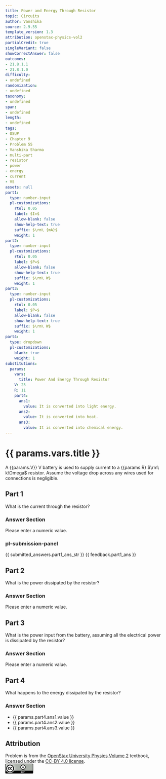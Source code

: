 ```yaml
---
title: Power and Energy Through Resistor
topic: Circuits
author: Vanshika
source: 2.9.55
template_version: 1.3
attribution: openstax-physics-vol2
partialCredit: true
singleVariant: false
showCorrectAnswer: false
outcomes:
- 21.8.1.1
- 21.8.1.0
difficulty:
- undefined
randomization:
- undefined
taxonomy:
- undefined
span:
- undefined
length:
- undefined
tags:
- OSUP
- Chapter 9
- Problem 55
- Vanshika Sharma
- multi-part
- resistor
- power
- energy
- current
- VS
assets: null
part1:
  type: number-input
  pl-customizations:
    rtol: 0.05
    label: $I=$
    allow-blank: false
    show-help-text: true
    suffix: $\rm\ {mA}$
    weight: 1
part2:
  type: number-input
  pl-customizations:
    rtol: 0.05
    label: $P=$
    allow-blank: false
    show-help-text: true
    suffix: $\rm\ W$
    weight: 1
part3:
  type: number-input
  pl-customizations:
    rtol: 0.05
    label: $P=$
    allow-blank: false
    show-help-text: true
    suffix: $\rm\ W$
    weight: 1
part4:
  type: dropdown
  pl-customizations:
    blank: true
    weight: 1
substitutions:
  params:
    vars:
      title: Power And Energy Through Resistor
    V: 23
    R: 11
    part4:
      ans1:
        value: It is converted into light energy.
      ans2:
        value: It is converted into heat.
      ans3:
        value: It is converted into chemical energy.
---
```

# {{ params.vars.title }}
A {{params.V}} $\textrm{ V}$ battery is used to supply current to a {{params.R} $\rm\ k\Omega$ resistor.
Assume the voltage drop across any wires used for connections is negligible.

## Part 1

What is the current through the resistor?

### Answer Section

Please enter a numeric value.

### pl-submission-panel

{{ submitted_answers.part1_ans_str }}
{{ feedback.part1_ans }}

## Part 2

What is the power dissipated by the resistor?

### Answer Section

Please enter a numeric value.

## Part 3

What is the power input from the battery, assuming all the electrical power is dissipated by the resistor?

### Answer Section

Please enter a numeric value.

## Part 4

What happens to the energy dissipated by the resistor?

### Answer Section

- {{ params.part4.ans1.value }}
- {{ params.part4.ans2.value }}
- {{ params.part4.ans3.value }}

## Attribution

Problem is from the [OpenStax University Physics Volume 2](https://openstax.org/details/books/university-physics-volume-2) textbook, licensed under the [CC-BY 4.0 license](https://creativecommons.org/licenses/by/4.0/).<br>![Image representing the Creative Commons 4.0 BY license.](https://raw.githubusercontent.com/firasm/bits/master/by.png)
